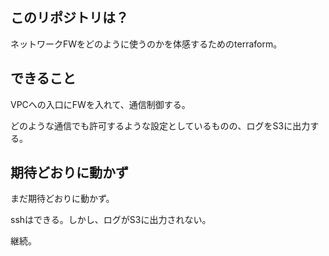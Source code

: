 ## このリポジトリは？

ネットワークFWをどのように使うのかを体感するためのterraform。

## できること

VPCへの入口にFWを入れて、通信制御する。

どのような通信でも許可するような設定としているものの、ログをS3に出力する。

## 期待どおりに動かず

まだ期待どおりに動かず。

sshはできる。しかし、ログがS3に出力されない。

継続。